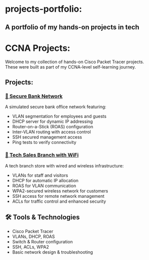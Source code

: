 # projects-portfolio:
A portfolio of my hands-on projects in tech
------------------------------------------------------------------------

# CCNA Projects:
Welcome to my collection of hands-on Cisco Packet Tracer projects.  
These were built as part of my CCNA-level self-learning journey.

## Projects:

### [🏦 Secure Bank Network]()
A simulated secure bank office network featuring:
- VLAN segmentation for employees and guests
- DHCP server for dynamic IP addressing
- Router-on-a-Stick (ROAS) configuration
- Inter-VLAN routing with access control
- SSH secured management access
- Ping tests to verify connectivity
  
### [🏪 Tech Sales Branch with WiFi]()
A tech branch store with wired and wireless infrastructure:
- VLANs for staff and visitors
- DHCP for automatic IP allocation
- ROAS for VLAN communication
- WPA2-secured wireless network for customers
- SSH access for remote network management
- ACLs for traffic control and enhanced security

## 🛠️ Tools & Technologies

- Cisco Packet Tracer
- VLANs, DHCP, ROAS
- Switch & Router configuration
- SSH, ACLs, WPA2
- Basic network design & troubleshooting


